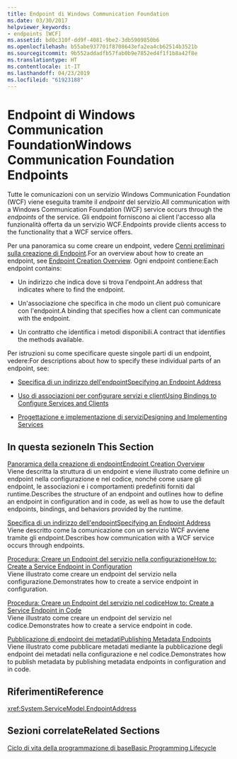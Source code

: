 ```yaml
---
title: Endpoint di Windows Communication Foundation
ms.date: 03/30/2017
helpviewer_keywords:
- endpoints [WCF]
ms.assetid: bd0c310f-dd9f-4081-9be2-3db5909850b6
ms.openlocfilehash: b55abe937701f8708643efa2ea4cb62514b3521b
ms.sourcegitcommit: 9b552addadfb57fab0b9e7852ed4f1f1b8a42f8e
ms.translationtype: HT
ms.contentlocale: it-IT
ms.lasthandoff: 04/23/2019
ms.locfileid: "61923188"
---
```

# <a name="windows-communication-foundation-endpoints"></a><span data-ttu-id="86094-102">Endpoint di Windows Communication Foundation</span><span class="sxs-lookup"><span data-stu-id="86094-102">Windows Communication Foundation Endpoints</span></span>
<span data-ttu-id="86094-103">Tutte le comunicazioni con un servizio Windows Communication Foundation (WCF) viene eseguita tramite il *endpoint* del servizio.</span><span class="sxs-lookup"><span data-stu-id="86094-103">All communication with a Windows Communication Foundation (WCF) service occurs through the *endpoints* of the service.</span></span> <span data-ttu-id="86094-104">Gli endpoint forniscono ai client l'accesso alla funzionalità offerta da un servizio WCF.</span><span class="sxs-lookup"><span data-stu-id="86094-104">Endpoints provide clients access to the functionality that a WCF service offers.</span></span>  
  
 <span data-ttu-id="86094-105">Per una panoramica su come creare un endpoint, vedere [Cenni preliminari sulla creazione di Endpoint](../../../docs/framework/wcf/endpoint-creation-overview.md).</span><span class="sxs-lookup"><span data-stu-id="86094-105">For an overview about how to create an endpoint, see [Endpoint Creation Overview](../../../docs/framework/wcf/endpoint-creation-overview.md).</span></span> <span data-ttu-id="86094-106">Ogni endpoint contiene:</span><span class="sxs-lookup"><span data-stu-id="86094-106">Each endpoint contains:</span></span>  
  
- <span data-ttu-id="86094-107">Un indirizzo che indica dove si trova l'endpoint.</span><span class="sxs-lookup"><span data-stu-id="86094-107">An address that indicates where to find the endpoint.</span></span>  
  
- <span data-ttu-id="86094-108">Un'associazione che specifica in che modo un client può comunicare con l'endpoint.</span><span class="sxs-lookup"><span data-stu-id="86094-108">A binding that specifies how a client can communicate with the endpoint.</span></span>  
  
- <span data-ttu-id="86094-109">Un contratto che identifica i metodi disponibili.</span><span class="sxs-lookup"><span data-stu-id="86094-109">A contract that identifies the methods available.</span></span>  
  
 <span data-ttu-id="86094-110">Per istruzioni su come specificare queste singole parti di un endpoint, vedere:</span><span class="sxs-lookup"><span data-stu-id="86094-110">For descriptions about how to specify these individual parts of an endpoint, see:</span></span>  
  
- [<span data-ttu-id="86094-111">Specifica di un indirizzo dell'endpoint</span><span class="sxs-lookup"><span data-stu-id="86094-111">Specifying an Endpoint Address</span></span>](../../../docs/framework/wcf/specifying-an-endpoint-address.md)  
  
- [<span data-ttu-id="86094-112">Uso di associazioni per configurare servizi e client</span><span class="sxs-lookup"><span data-stu-id="86094-112">Using Bindings to Configure Services and Clients</span></span>](../../../docs/framework/wcf/using-bindings-to-configure-services-and-clients.md)  
  
- [<span data-ttu-id="86094-113">Progettazione e implementazione di servizi</span><span class="sxs-lookup"><span data-stu-id="86094-113">Designing and Implementing Services</span></span>](../../../docs/framework/wcf/designing-and-implementing-services.md)  
  
## <a name="in-this-section"></a><span data-ttu-id="86094-114">In questa sezione</span><span class="sxs-lookup"><span data-stu-id="86094-114">In This Section</span></span>  
 [<span data-ttu-id="86094-115">Panoramica della creazione di endpoint</span><span class="sxs-lookup"><span data-stu-id="86094-115">Endpoint Creation Overview</span></span>](../../../docs/framework/wcf/endpoint-creation-overview.md)  
 <span data-ttu-id="86094-116">Viene descritta la struttura di un endpoint e viene illustrato come definire un endpoint nella configurazione e nel codice, nonché come usare gli endpoint, le associazioni e i comportamenti predefiniti forniti dal runtime.</span><span class="sxs-lookup"><span data-stu-id="86094-116">Describes the structure of an endpoint and outlines how to define an endpoint in configuration and in code, as well as how to use the default endpoints, bindings, and behaviors provided by the runtime.</span></span>  
  
 [<span data-ttu-id="86094-117">Specifica di un indirizzo dell'endpoint</span><span class="sxs-lookup"><span data-stu-id="86094-117">Specifying an Endpoint Address</span></span>](../../../docs/framework/wcf/specifying-an-endpoint-address.md)  
 <span data-ttu-id="86094-118">Viene descritto come la comunicazione con un servizio WCF avviene tramite gli endpoint.</span><span class="sxs-lookup"><span data-stu-id="86094-118">Describes how communication with a WCF service occurs through endpoints.</span></span>  
  
 [<span data-ttu-id="86094-119">Procedura: Creare un Endpoint del servizio nella configurazione</span><span class="sxs-lookup"><span data-stu-id="86094-119">How to: Create a Service Endpoint in Configuration</span></span>](../../../docs/framework/wcf/feature-details/how-to-create-a-service-endpoint-in-configuration.md)  
 <span data-ttu-id="86094-120">Viene illustrato come creare un endpoint del servizio nella configurazione.</span><span class="sxs-lookup"><span data-stu-id="86094-120">Demonstrates how to create a service endpoint in configuration.</span></span>  
  
 [<span data-ttu-id="86094-121">Procedura: Creare un Endpoint del servizio nel codice</span><span class="sxs-lookup"><span data-stu-id="86094-121">How to: Create a Service Endpoint in Code</span></span>](../../../docs/framework/wcf/feature-details/how-to-create-a-service-endpoint-in-code.md)  
 <span data-ttu-id="86094-122">Viene illustrato come creare un endpoint del servizio nel codice.</span><span class="sxs-lookup"><span data-stu-id="86094-122">Demonstrates how to create a service endpoint in code.</span></span>  
  
 [<span data-ttu-id="86094-123">Pubblicazione di endpoint dei metadati</span><span class="sxs-lookup"><span data-stu-id="86094-123">Publishing Metadata Endpoints</span></span>](../../../docs/framework/wcf/publishing-metadata-endpoints.md)  
 <span data-ttu-id="86094-124">Viene illustrato come pubblicare metadati mediante la pubblicazione degli endpoint dei metadati nella configurazione e nel codice.</span><span class="sxs-lookup"><span data-stu-id="86094-124">Demonstrates how to publish metadata by publishing metadata endpoints in configuration and in code.</span></span>  
  
## <a name="reference"></a><span data-ttu-id="86094-125">Riferimenti</span><span class="sxs-lookup"><span data-stu-id="86094-125">Reference</span></span>  
 <xref:System.ServiceModel.EndpointAddress>  
  
## <a name="related-sections"></a><span data-ttu-id="86094-126">Sezioni correlate</span><span class="sxs-lookup"><span data-stu-id="86094-126">Related Sections</span></span>  
 [<span data-ttu-id="86094-127">Ciclo di vita della programmazione di base</span><span class="sxs-lookup"><span data-stu-id="86094-127">Basic Programming Lifecycle</span></span>](../../../docs/framework/wcf/basic-programming-lifecycle.md)
